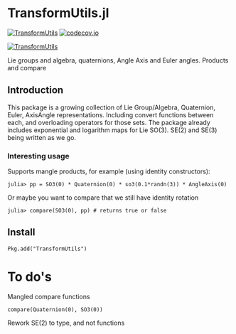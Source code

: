 # TransformUtils.jl


[![TransformUtils](http://pkg.julialang.org/badges/TransformUtils_0.4.svg)](http://pkg.julialang.org/?pkg=TransformUtils&ver=0.4)  [![codecov.io](https://codecov.io/github/dehann/TransformUtils.jl/coverage.svg?branch=master)](https://codecov.io/github/dehann/TransformUtils.jl?branch=master)

[![TransformUtils](http://pkg.julialang.org/badges/TransformUtils_0.5.svg)](http://pkg.julialang.org/?pkg=TransformUtils&ver=0.5)

Lie groups and algebra, quaternions, Angle Axis and Euler angles. Products and compare

## Introduction

This package is a growing collection of Lie Group/Algebra, Quaternion, Euler, AxisAngle representations. Including convert functions between each, and overloading operators for those sets. The package already includes exponential and logarithm maps for Lie SO(3). SE(2) and SE(3) being written as we go.

### Interesting usage

Supports mangle products, for example (using identity constructors):

    julia> pp = SO3(0) * Quaternion(0) * so3(0.1*randn(3)) * AngleAxis(0)

Or maybe you want to compare that we still have identity rotation

    julia> compare(SO3(0), pp) # returns true or false

## Install

    Pkg.add("TransformUtils")

# To do's

Mangled compare functions

    compare(Quaternion(0), SO3(0))

Rework SE(2) to type, and not functions
